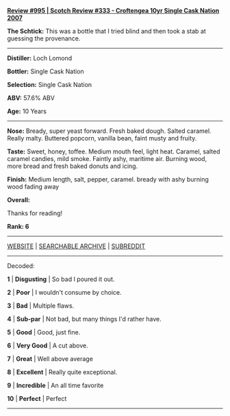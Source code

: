 
[**Review #995 | Scotch Review #333 - Croftengea 10yr Single Cask Nation 2007**]( https://t8ke.review/review-995-crogtengea-10yr-single-cask-nation-2007/)

**The Schtick:** This was a bottle that I tried blind and then took a stab at guessing the provenance. 

-----

**Distiller:** Loch Lomond

**Bottler:** Single Cask Nation

**Selection:** Single Cask Nation

**ABV:** 57.6% ABV

**Age:** 10 Years 

-----

**Nose:**  Bready, super yeast forward. Fresh baked dough. Salted caramel. Really malty. Buttered popcorn, vanilla bean, faint musty and fruity.  

**Taste:** Sweet, honey, toffee. Medium mouth feel, light heat. Caramel, salted caramel candies, mild smoke. Faintly ashy, maritime air. Burning wood, more bread and fresh baked donuts and icing.  

**Finish:** Medium length, salt, pepper, caramel. bready with ashy burning wood fading away 

**Overall:** 

Thanks for reading!

**Rank: 6**



-----

[WEBSITE](https://t8ke.review) | [SEARCHABLE ARCHIVE](https://t8ke.review/review-archive/) | [SUBREDDIT](https://reddit.com/r/t8kereviews)

-----

Decoded:

**1** | **Disgusting** | So bad I poured it out.

**2** | **Poor** | I wouldn't consume by choice.

**3** | **Bad** | Multiple flaws.

**4** | **Sub-par** | Not bad, but many things I'd rather have.

**5** | **Good** | Good, just fine.

**6** | **Very Good** | A cut above.

**7** | **Great** | Well above average

**8** | **Excellent** | Really quite exceptional.

**9** | **Incredible** | An all time favorite

**10** | **Perfect** | Perfect

----

